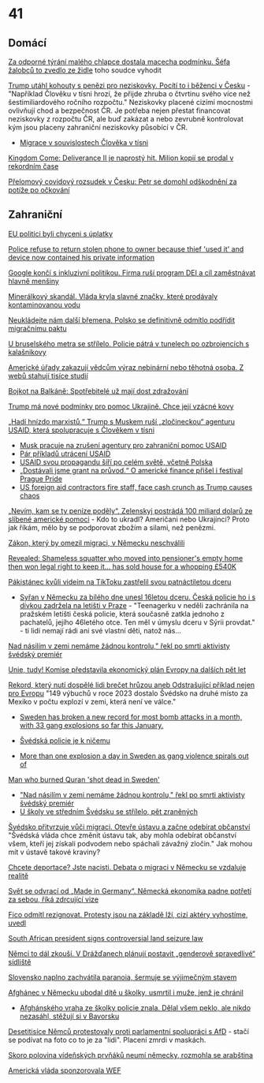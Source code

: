 # 41

## Domácí 

[Za odporné týrání malého chlapce dostala macecha podmínku. Šéfa žalobců to zvedlo ze židle](https://www.novinky.cz/clanek/krimi-zabaleny-v-pytli-s-roubikem-v-puse-podminku-za-perverzni-tyrani-ditete-chce-zvratit-sef-zalobcu-40507987) toho soudce vyhodit

[Trump utáhl kohouty s penězi pro neziskovky. Pocítí to i běženci v Česku](https://www.idnes.cz/zpravy/domaci/ceske-neziskovky-prijdou-o-penize-kvuli-rozhodnuti-trumpa.A250201_837916_domaci_jan) - "Například Člověku v tísni hrozí, že přijde zhruba o čtvrtinu svého více než šestimiliardového ročního rozpočtu." Neziskovky placené cizími mocnostmi ovlivňují chod a bezpečnost ČR. Je potřeba nejen přestat financovat neziskovky z rozpočtu ČR, ale buď zakázat a nebo zevrubně kontrolovat kým jsou placeny zahraniční neziskovky působící v ČR.
 * [Migrace v souvislostech Člověka v tísni](https://metropolevsech.eu/cs/news/migrace-v-souvislostech-cloveka-v-tisni/)

[Kingdom Come: Deliverance II je naprostý hit. Milion kopií se prodal v rekordním čase](https://www.novinky.cz/clanek/internet-a-pc-hry-a-herni-systemy-kingdom-come-deliverance-ii-je-naprosty-hit-milion-kopii-se-prodal-v-rekordnim-case-40507870)

[Přelomový covidový rozsudek v Česku: Petr se domohl odškodnění za potíže po očkování](https://cnn.iprima.cz/prelomovy-rozsudek-v-praze-muz-ma-dostat-odskodneni-za-potize-po-ockovani-proti-covidu-465410)


## Zahraniční

[EU politici byli chyceni s úplatky](https://x.com/Fidias0/status/1887818591841439792)

[Police refuse to return stolen phone to owner because thief 'used it' and device now contained his private information](https://www.lbc.co.uk/crime/police-refuse-to-return-stolen-phone-to-owner-because-thief-used-device/)

[Google končí s inkluzivní politikou. Firma ruší program DEI a cíl zaměstnávat hlavně menšiny](https://www.echo24.cz/a/HRgwV/zpravy-svet-google-konci-s-inkluzivni-politikou-firma-rusi-program-dei-a-cil-zamestnavat-hlavne-mensiny)

[Minerálkový skandál. Vláda kryla slavné značky, které prodávaly kontaminovanou vodu](https://www.echo24.cz/a/HV8eK/zpravy-svet-francie-kontaminovane-mineralky)

[Neukládejte nám další břemena. Polsko se definitivně odmítlo podřídit migračnímu paktu](https://www.novinky.cz/clanek/zahranicni-evropa-neukladejte-nam-dalsi-bremena-polsko-se-definitivne-odmitlo-podridit-migracnimu-paktu-40507730)

[U bruselského metra se střílelo. Policie pátrá v tunelech po ozbrojencích s kalašnikovy](https://www.novinky.cz/clanek/zahranicni-evropa-strelba-u-bruselskeho-metra-40507704)

[Americké úřady zakazují vědcům výraz nebinární nebo těhotná osoba. Z webů stahují tisíce studií](https://www.irozhlas.cz/zpravy-svet/americke-urady-zakazuji-vedcum-vyraz-nebinarni-nebo-tehotna-osoba-z-webu-stahuji_2502041101_mst)

[Bojkot na Balkáně: Spotřebitelé už mají dost zdražování](https://www.novinky.cz/clanek/ekonomika-bojkot-na-balkane-spotrebitele-uz-maji-dost-zdrazovani-40507554)

[Trump má nové podmínky pro pomoc Ukrajině. Chce její vzácné kovy](https://www.novinky.cz/clanek/zahranicni-trump-ma-nove-podminky-pro-pomoc-ukrajine-chce-jeji-vzacne-kovy-40507467)

[„Hadí hnízdo marxistů.“ Trump s Muskem ruší „zločineckou“ agenturu USAID, která spolupracuje s Člověkem v tísni ](https://www.echo24.cz/a/HcgRc/zpravy-svet-trump-vytahl-proti-neziskovkam-vcetne-clovek-v-tisni-hadi-hnizdo-marxistu)
 * [Musk pracuje na zrušení agentury pro zahraniční pomoc USAID](https://www.novinky.cz/clanek/zahranicni-amerika-musk-pracuje-na-zruseni-agentury-pro-zahranicni-pomoc-usaid-40507356)
 * [Pár příkladů utrácení USAID](https://x.com/libsoftiktok/status/1886523478746017817)
 * [USAID svou propagandu šíří po celém světě, včetně Polska](https://x.com/captivedreamer7/status/1887166087873380704)
 * [„Dostávali jsme grant na průvod.“ O americké finance přišel i festival Prague Pride](https://denikn.cz/1645266/dostavali-jsme-grant-na-pruvod-o-americke-finance-prijde-i-festival-prague-pride/)
 * [US foreign aid contractors fire staff, face cash crunch as Trump causes chaos](https://www.reuters.com/world/us/usaid-contractors-fire-staff-face-cash-crunch-trump-causes-chaos-aid-world-2025-02-04/)

[„Nevím, kam se ty peníze poděly“. Zelenskyj postrádá 100 miliard dolarů ze slíbené americké pomoci](https://www.novinky.cz/clanek/valka-na-ukrajine-nevim-kam-se-ty-penize-podely-zelenskyj-postrada-100-miliard-dolaru-ze-slibene-americke-pomoci-40507310) - Kdo to ukradl? Američani nebo Ukrajinci? Proto jak říkám, mělo by se podporovat zbožím a silami, než penězmi.

[Zákon, který by omezil migraci, v Německu neschválili](https://www.novinky.cz/clanek/zahranicni-evropa-zakon-ktery-by-omezil-migraci-v-nemecku-neschvalili-40507187)

[Revealed: Shameless squatter who moved into pensioner's empty home then won legal right to keep it... has sold house for a whopping £540K](https://www.dailymail.co.uk/news/article-12809015/Squatter-moved-home-won-legal-right-sells.html)

[Pákistánec kvůli videím na TikToku zastřelil svou patnáctiletou dceru](https://www.novinky.cz/clanek/zahranicni-svet-pakistanec-kvuli-videim-na-tiktoku-zastrelil-svou-patnactiletou-dceru-40506819#dop_ab_variant=0&dop_id=40506819&dop_req_id=yEcfaevJdOy-202501310932&dop_source_zone_name=novinky.web.nexttoart)
 * [Syřan v Německu za bílého dne unesl 16letou dceru. Česká policie ho i s dívkou zadržela na letišti v Praze](https://www.novinky.cz/clanek/zahranicni-syran-v-nemecku-za-bileho-dne-unesl-16letou-dceru-ceska-policie-ho-i-s-divkou-zadrzela-na-letisti-v-praze-40507398) - "Teenagerku v neděli zachránila na pražském letišti česká policie, která současně zatkla jednoho z pachatelů, jejího 46letého otce. Ten měl v úmyslu dceru v Sýrii provdat." - ti lidi nemají rádi ani své vlastní děti, natož nás...

[Nad násilím v zemi nemáme žádnou kontrolu," řekl po smrti aktivisty švédský premiér](https://zpravy.aktualne.cz/zahranici/nad-nasilim-v-zemi-nemame-zadnou-kontrolu-rekl-po-smrti-akti/r~5d6041dedfdd11ef80bfac1f6b220ee8/)

[Unie, tudy! Komise představila ekonomický plán Evropy na dalších pět let](https://www.seznamzpravy.cz/clanek/ekonomika-byznys-trendy-analyzy-unie-tudy-komise-predstavila-ekonomicky-plan-pro-eu-na-dalsich-pet-let-269043)

[Rekord, který nutí dospělé lidi brečet hrůzou aneb Odstrašující příklad nejen pro Evropu](https://www.forum24.cz/rekord-ktery-nuti-dospele-lidi-brecet-hruzou-aneb-odstrasujici-priklad-nejen-pro-evropu) "149 výbuchů v roce 2023 dostalo Švédsko na druhé místo za Mexiko v počtu explozí v zemi, která není ve válce."
 * [Sweden has broken a new record for most bomb attacks in a month, with 33 gang explosions so far this January.](https://x.com/visegrad24/status/1885087504539218100)
 * [Švédská policie je k ničemu](https://x.com/BGatesIsaPyscho/status/1886773606660612359)

 * [More than one explosion a day in Sweden as gang violence spirals out of ](controlhttps://rmx.news/article/more-than-one-explosion-a-day-in-sweden-as-gang-violence-spirals-out-of-control/)

[Man who burned Quran 'shot dead in Sweden'](https://www.bbc.com/news/articles/cpdx2wqpg7zo)
 * ["Nad násilím v zemi nemáme žádnou kontrolu," řekl po smrti aktivisty švédský premiér ](https://zpravy.aktualne.cz/zahranici/nad-nasilim-v-zemi-nemame-zadnou-kontrolu-rekl-po-smrti-akti/r~5d6041dedfdd11ef80bfac1f6b220ee8/)
 * [U školy ve středním Švédsku se střílelo, pět zraněných ](https://www.novinky.cz/clanek/zahranicni-evropa-strelba-u-svedske-skoly-40507564)

[Švédsko přitvrzuje vůči migraci. Otevře ústavu a začne odebírat občanství](https://www.idnes.cz/zpravy/zahranicni/svedsko-migrace-obcanstvi-cestny-zivot-ustava-zmeny.A250116_092719_zahranicni_kha) "Švédská vláda chce změnit ústavu tak, aby mohla odebírat občanství všem, kteří jej získali podvodem nebo spáchali závažný zločin." Jak mohou mít v ústavě takové kraviny?

[Chcete deportace? Jste nacisti. Debata o migraci v Německu se vzdaluje realitě](https://www.idnes.cz/zpravy/zahranicni/nemecko-nelegalni-migrace-cdu-afd-friedrich-merz-volby.A250127_192711_zahranicni_ceve?zdroj=sph_hp)
 
[Svět se odvrací od „Made in Germany“. Německá ekonomika padne potřetí za sebou, říká zdrcující vize ](https://www.echo24.cz/a/H3htn/zpravy-ekonomika-nemecko-prumysl-recese-cla-trump-hluboka-krize)

[Fico odmítl rezignovat. Protesty jsou na základě lží, cizí aktéry vyhostíme, uvedl](https://www.idnes.cz/zpravy/zahranicni/slovensko-fico-demonstrace-reakce.A250125_125614_zahranicni_idh)

[South African president signs controversial land seizure law](https://www.bbc.com/news/articles/cvg9w4n6gp5o)

[Němci to dál zkouší. V Drážďanech plánují postavit „genderově spravedlivé“ sídliště](https://www.echo24.cz/a/HRVMh/zpravy-domov-drazdany-postavi-genderove-spravedlivou-ctvrt)

[Slovensko naplno zachvátila paranoia, šermuje se výjimečným stavem](https://www.novinky.cz/clanek/zahranicni-evropa-vyjimecny-stav-zatim-nevyhlasime-rika-pellegrini-kvuli-prevratu-kterym-strasi-fico-40505894)

[Afghánec v Německu ubodal dítě u školky, usmrtil i muže, jenž je chránil](https://www.idnes.cz/zpravy/zahranicni/nemecko-utok-aschaffenburgu-afghanistan-park-batole.A250122_152613_zahranicni_jhr?zdroj=cxrecs#cxrecs_s)
 * [Afghánského vraha ze školky policie znala. Dělal všem peklo, ale nikdo nezasáhl, stěžují si v Bavorsku](https://www.novinky.cz/clanek/zahranicni-evropa-afghanskeho-vraha-ze-skolky-policie-znala-delal-vsem-peklo-ale-nikdo-nezasahl-stezuji-si-v-bavorsku-40505869)

[Desetitisíce Němců protestovaly proti parlamentní spolupráci s AfD](https://www.novinky.cz/clanek/zahranicni-evropa-desetitisice-nemcu-protestovaly-proti-parlamentni-spolupraci-s-afd-40507236) - stačí se podívat na foto co to je za "lidi". Placení zmrdi v maskách.

[Skoro polovina vídeňských prvňáků neumí německy, rozmohla se arabština](https://www.idnes.cz/zpravy/zahranicni/rakousko-nemcina-arabstina-turectina-skolstvi-prvnacci.A250122_143531_zahranicni_jhr)

[Americká vláda sponzorovala WEF](https://x.com/KanekoaTheGreat/status/1887261736618893636)
